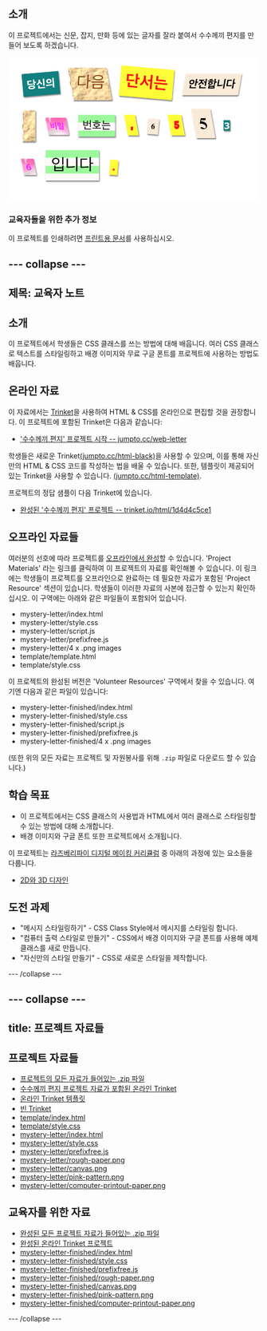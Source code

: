 ## 소개

이 프로젝트에서는 신문, 잡지, 만화 등에 있는 글자를 잘라 붙여서 수수께끼 편지를 만들어 보도록 하겠습니다.

![screenshot](images/letter-final.png)

### 교육자들을 위한 추가 정보

이 프로젝트를 인쇄하려면 [프린트용 문서](https://projects.raspberrypi.org/en/projects/mystery-letter/print)를 사용하십시오.

## \--- collapse \---

## 제목: 교육자 노트

## 소개

이 프로젝트에서 학생들은 CSS 클래스를 쓰는 방법에 대해 배웁니다. 여러 CSS 클래스로 텍스트를 스타일링하고 배경 이미지와 무료 구글 폰트를 프로젝트에 사용하는 방법도 배웁니다.

## 온라인 자료

이 자료에서는 [Trinket](https://trinket.io/)을 사용하여 HTML & CSS를 온라인으로 편집할 것을 권장합니다. 이 프로젝트에 포함된 Trinket은 다음과 같습니다:

* ['수수께끼 편지' 프로젝트 시작 -- jumpto.cc/web-letter](http://jumpto.cc/web-letter)

학생들은 새로운 Trinket[(jumpto.cc/html-black)](http://jumpto.cc/html-blank)을 사용할 수 있으며, 이를 통해 자신만의 HTML & CSS 코드를 작성하는 법을 배울 수 있습니다. 또한, 템플릿이 제공되어 있는 Trinket을 사용할 수 있습니다. [(jumpto.cc/html-template)](http://jumpto.cc/html-template).

프로젝트의 정답 샘플이 다음 Trinket에 있습니다.

* [완성된 '수수께끼 편지' 프로젝트 -- trinket.io/html/1d4d4c5ce1](https://trinket.io/html/1d4d4c5ce1)

## 오프라인 자료들

여러분의 선호에 따라 프로젝트를 [오프라인에서 완성](https://www.codeclubprojects.org/en-GB/resources/webdev-working-offline/)할 수 있습니다. 'Project Materials' 라는 링크를 클릭하여 이 프로젝트의 자료를 확인해볼 수 있습니다. 이 링크에는 학생들이 프로젝트를 오프라인으로 완료하는 데 필요한 자료가 포함된 'Project Resource' 섹션이 있습니다. 학생들이 이러한 자료의 사본에 접근할 수 있는지 확인하십시오. 이 구역에는 아래와 같은 파일들이 포함되어 있습니다.

* mystery-letter/index.html
* mystery-letter/style.css
* mystery-letter/script.js
* mystery-letter/prefixfree.js
* mystery-letter/4 x .png images
* template/template.html
* template/style.css

이 프로젝트의 완성된 버전은 'Volunteer Resources' 구역에서 찾을 수 있습니다. 여기엔 다음과 같은 파일이 있습니다:

* mystery-letter-finished/index.html
* mystery-letter-finished/style.css
* mystery-letter-finished/script.js
* mystery-letter-finished/prefixfree.js
* mystery-letter-finished/4 x .png images

(또한 위의 모든 자료는 프로젝트 및 자원봉사를 위해 `.zip` 파일로 다운로드 할 수 있습니다.)

## 학습 목표

* 이 프로젝트에서는 CSS 클래스의 사용법과 HTML에서 여러 클래스로 스타일링할 수 있는 방법에 대해 소개합니다.
* 배경 이미지와 구글 폰트 또한 프로젝트에서 소개됩니다. 

이 프로젝트는 [라즈베리파이 디지털 메이킹 커리큘럼](http://rpf.io/curriculum) 중 아래의 과정에 있는 요소들을 다룹니다.

* [2D와 3D 디자인](https://www.raspberrypi.org/curriculum/design/creator)

## 도전 과제

* "메시지 스타일링하기" - CSS Class Style에서 메시지를 스타일링 합니다.
* "컴퓨터 출력 스타일로 만들기" - CSS에서 배경 이미지와 구글 폰트를 사용해 예제 클래스를 새로 만듭니다. 
* "자신만의 스타일 만들기" - CSS로 새로운 스타일을 제작합니다.

\--- /collapse \---

## \--- collapse \---

## title: 프로젝트 자료들

## 프로젝트 자료들

* [프로젝트의 모든 자료가 들어있는 .zip 파일](resources/letter-project-resources.zip)
* [수수께끼 편지 프로젝트 자료가 포함된 온라인 Trinket](http://jumpto.cc/web-letter)
* [온라인 Trinket 템플릿](http://jumpto.cc/trinket-template)
* [빈 Trinket](http://jumpto.cc/trinket-blank)
* [template/index.html](resources/template-index.html)
* [template/style.css](resources/template-style.css)
* [mystery-letter/index.html](resources/mystery-letter-index.html)
* [mystery-letter/style.css](resources/mystery-letter-style.css)
* [mystery-letter/prefixfree.js](resources/mystery-letter-prefixfree.js)
* [mystery-letter/rough-paper.png](resources/mystery-letter-rough-paper.png)
* [mystery-letter/canvas.png](resources/mystery-letter-canvas.png)
* [mystery-letter/pink-pattern.png](resources/mystery-letter-pink-pattern.png)
* [mystery-letter/computer-printout-paper.png](resources/mystery-letter-computer-printout-paper.png)

## 교육자를 위한 자료

* [완성된 모든 프로젝트 자료가 들어있는 .zip 파일](resources/letter-volunteer-resources.zip)
* [완성된 온라인 Trinket 프로젝트](https://trinket.io/html/1d4d4c5ce1)
* [mystery-letter-finished/index.html](resources/mystery-letter-finished-index.html)
* [mystery-letter-finished/style.css](resources/mystery-letter-finished-style.css)
* [mystery-letter-finished/prefixfree.js](resources/mystery-letter-finished-prefixfree.js)
* [mystery-letter-finished/rough-paper.png](resources/mystery-letter-finished-rough-paper.png)
* [mystery-letter-finished/canvas.png](resources/mystery-letter-finished-canvas.png)
* [mystery-letter-finished/pink-pattern.png](resources/mystery-letter-finished-pink-pattern.png)
* [mystery-letter-finished/computer-printout-paper.png](resources/mystery-letter-finished-computer-printout-paper.png)

\--- /collapse \---